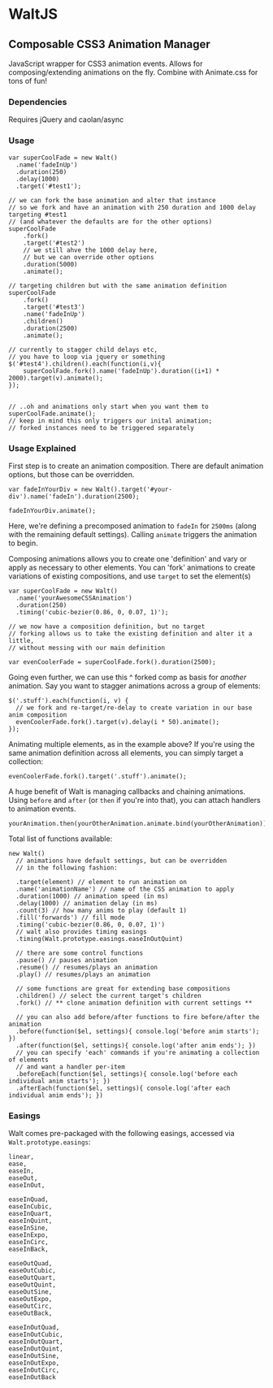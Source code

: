 # WaltJS
## Composable CSS3 Animation Manager

JavaScript wrapper for CSS3 animation events. Allows for composing/extending animations on the fly. Combine with Animate.css for tons of fun!

### Dependencies
Requires jQuery and caolan/async


### Usage

```
var superCoolFade = new Walt()
  .name('fadeInUp')
  .duration(250)
  .delay(1000)
  .target('#test1');

// we can fork the base animation and alter that instance
// so we fork and have an animation with 250 duration and 1000 delay targeting #test1
// (and whatever the defaults are for the other options)
superCoolFade
    .fork()
    .target('#test2')
    // we still ahve the 1000 delay here,
    // but we can override other options
    .duration(5000)
    .animate();

// targeting children but with the same animation definition
superCoolFade
    .fork()
    .target('#test3')
    .name('fadeInUp')
    .children()
    .duration(2500)
    .animate();

// currently to stagger child delays etc,
// you have to loop via jquery or something
$('#test4').children().each(function(i,v){
    superCoolFade.fork().name('fadeInUp').duration((i+1) * 2000).target(v).animate();
});


// ..oh and animations only start when you want them to
superCoolFade.animate();
// keep in mind this only triggers our inital animation;
// forked instances need to be triggered separately
```

### Usage Explained

First step is to create an animation composition. There are default animation options, but those can be overridden. 

```
var fadeInYourDiv = new Walt().target('#your-div').name('fadeIn').duration(2500);

fadeInYourDiv.animate();
```
Here, we're defining a precomposed animation to `fadeIn` for `2500ms` (along with the remaining default settings).
Calling `animate` triggers the animation to begin.


Composing animations allows you to create one 'definition' and vary or apply as necessary to other elements.
You can 'fork' animations to create variations of existing compositions, and use `target` to set the element(s) 

```
var superCoolFade = new Walt()
  .name('yourAwesomeCSSAnimation')
  .duration(250)
  .timing('cubic-bezier(0.86, 0, 0.07, 1)');

// we now have a composition definition, but no target
// forking allows us to take the existing definition and alter it a little,
// without messing with our main definition

var evenCoolerFade = superCoolFade.fork().duration(2500);
```

Going even further, we can use this ^ forked comp as basis for _another_ animation.
Say you want to stagger animations across a group of elements:

```
$('.stuff').each(function(i, v) {
  // we fork and re-target/re-delay to create variation in our base anim composition
  evenCoolerFade.fork().target(v).delay(i * 50).animate();
});
```

Animating multiple elements, as in the example above? If you're using the same animation definition
across all elements, you can simply target a collection:
```
evenCoolerFade.fork().target('.stuff').animate();
```

A huge benefit of Walt is managing callbacks and chaining animations.
Using `before` and `after` (or `then` if you're into that), you can attach handlers to animation events.


```
yourAnimation.then(yourOtherAnimation.animate.bind(yourOtherAnimation)).animate();
```


Total list of functions available:
```
new Walt()
  // animations have default settings, but can be overridden
  // in the following fashion:

  .target(element) // element to run animation on
  .name('animationName') // name of the CSS animation to apply
  .duration(1000) // animation speed (in ms)
  .delay(1000) // animation delay (in ms)
  .count(3) // how many anims to play (default 1)
  .fill('forwards') // fill mode 
  .timing('cubic-bezier(0.86, 0, 0.07, 1)')
  // walt also provides timing easings
  .timing(Walt.prototype.easings.easeInOutQuint)

  // there are some control functions
  .pause() // pauses animation
  .resume() // resumes/plays an animation
  .play() // resumes/plays an animation

  // some functions are great for extending base compositions
  .children() // select the current target's children
  .fork() // ** clone animation definition with current settings **

  // you can also add before/after functions to fire before/after the animation
  .before(function($el, settings){ console.log('before anim starts'); })
  .after(function($el, settings){ console.log('after anim ends'); })
  // you can specify 'each' commands if you're animating a collection of elements
  // and want a handler per-item
  .beforeEach(function($el, settings){ console.log('before each individual anim starts'); })
  .afterEach(function($el, settings){ console.log('after each individual anim ends'); })
```


### Easings

Walt comes pre-packaged with the following easings, accessed via `Walt.prototype.easings`:

```
linear,
ease,
easeIn,
easeOut,
easeInOut,

easeInQuad,
easeInCubic,
easeInQuart,
easeInQuint,
easeInSine,
easeInExpo,
easeInCirc,
easeInBack,

easeOutQuad,
easeOutCubic,
easeOutQuart,
easeOutQuint,
easeOutSine,
easeOutExpo,
easeOutCirc,
easeOutBack,

easeInOutQuad,
easeInOutCubic,
easeInOutQuart,
easeInOutQuint,
easeInOutSine,
easeInOutExpo,
easeInOutCirc,
easeInOutBack
```